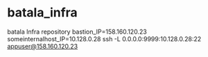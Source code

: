 # batala_infra
batala Infra repository
bastion_IP=158.160.120.23
someinternalhost_IP=10.128.0.28
ssh -L 0.0.0.0:9999:10.128.0.28:22 appuser@158.160.120.23
